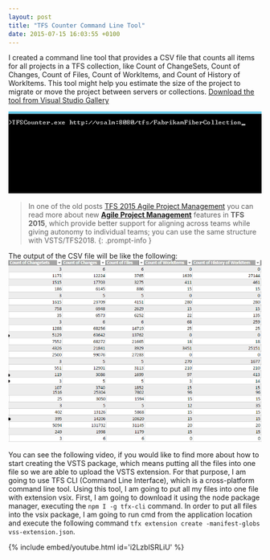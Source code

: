 ```yaml
---
layout: post
title: "TFS Counter Command Line Tool"
date: 2015-07-15 16:03:55 +0100
---
```


I created a command line tool that provides a CSV file that counts all items for all projects in a TFS collection, like Count of ChangeSets, Count of Changes, Count of Files, Count of WorkItems, and Count of History of WorkItems. This tool might help you estimate the size of the project to migrate or move the project between servers or collections. [Download the tool from Visual Studio Gallery](https://visualstudiogallery.msdn.microsoft.com/f25cd380-7d2b-4aa1-b0d7-b10156702dc9)

![TFSCounter](/assets/img/2015/07/tfscounter.png)

> In one of the old posts [TFS 2015 Agile Project Management](https://mohamedradwan-devops.github.io/posts/tfs-2015-agile-project-management/) you can read more about new [**Agile Project Management**](https://docs.microsoft.com/en-us/vsts/work/backlogs/overview) features in **TFS 2015**, which provide better support for aligning across teams while giving autonomy to individual teams; you can use the same structure with VSTS/TFS2018.
{: .prompt-info }

The output of the CSV file will be like the following:
![TFSCountOutput](/assets/img/2015/07/tfscountoutput.png)

You can see the following video, if you would like to find more about how to start creating the VSTS package, which means putting all the files into one file so we are able to upload the VSTS extension. For that purpose, I am going to use TFS CLI (Command Line Interface), which is a cross-platform command line tool. Using this tool, I am going to put all my files into one file with extension vsix. First, I am going to download it using the node package manager, executing the `npm I -g tfx-cli` command. In order to put all files into the vsix package, I am going to run cmd from the application location and execute the following command `tfx extension create -manifest-globs vss-extension.json`.

{% include embed/youtube.html id='i2LzbISRLiU' %}
